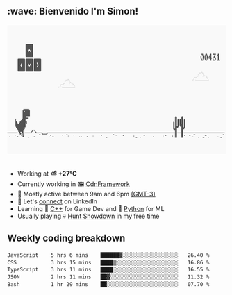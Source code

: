 <h2>:wave: <b>Bienvenido I'm Simon!&nbsp;</b></h2>

<section>
  <img src="./static/banner.gif" height=300 width=1000>
</section>

<br>

<ul>
  <li>
		<!--START_SECTION:weather-->
		Working at <b>⛅️  +27°C</b>
		<!--END_SECTION:weather-->
  </li>
  <li>
    Currently working in 🖼️&nbsp;<a href=https://github.com/snapverse/cdn-framework target=_blank>CdnFramework</a>
  </li>
  <li>
    🚩 Mostly active between 9am and 6pm <a href=https://onlinealarmkur.com/world/es target=_blank>(GMT-3)</a>
  </li>
  <li>
    🔗 Let's <a href=https://www.linkedin.com/in/itsimmons target=_blank>connect</a> on LinkedIn
  </li>
  <li>
    Learning 👴&nbsp;<a href=https://images3.memedroid.com/images/UPLOADED755/65f2bce6734f6.webp target=_blank>C++</a> for Game Dev and 🐍&nbsp;<a href=https://qph.cf2.quoracdn.net/main-qimg-4472b6229cb75bf66ab531f3ebd4f975-lq target=_blank>Python</a> for ML
  </li>
  <li>
    Usually playing 💀&nbsp;<a href=https://www.huntshowdown.com target=_blank>Hunt Showdown</a> in my free time
  </li>
</ul>

<h2><b>Weekly coding breakdown </b></h2>

<!--START_SECTION:waka-->

```txt
JavaScript    5 hrs 6 mins    ██████▓░░░░░░░░░░░░░░░░░░   26.40 %
CSS           3 hrs 15 mins   ████▒░░░░░░░░░░░░░░░░░░░░   16.86 %
TypeScript    3 hrs 11 mins   ████░░░░░░░░░░░░░░░░░░░░░   16.55 %
JSON          2 hrs 11 mins   ██▓░░░░░░░░░░░░░░░░░░░░░░   11.32 %
Bash          1 hr 29 mins    ██░░░░░░░░░░░░░░░░░░░░░░░   07.70 %
```

<!--END_SECTION:waka-->
